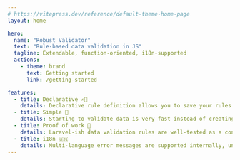 ```yaml
---
# https://vitepress.dev/reference/default-theme-home-page
layout: home

hero:
  name: "Robust Validator"
  text: "Rule-based data validation in JS"
  tagline: Extendable, function-oriented, i18n-supported
  actions:
    - theme: brand
      text: Getting started
      link: /getting-started

features:
  - title: Declarative ✍🏽
    details: Declarative rule definition allows you to save your rules in different places such as configuration files, databases, etc.
  - title: Simple 🐤
    details: Starting to validate data is very fast instead of creating complicated validation rules. You just need seconds.
  - title: Proof of work 💪
    details: Laravel-ish data validation rules are well-tested as a concept. This library is just another implementation for JavaScript.
  - title: i18n 🇺🇳
    details: Multi-language error messages are supported internally, unlike other libraries. It provides consistency.
---
```


